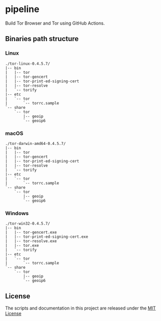 # pipeline

Build Tor Browser and Tor using GitHub Actions.

## Binaries path structure

### Linux

```
./tor-linux-0.4.5.7/
|-- bin
|   |-- tor
|   |-- tor-gencert
|   |-- tor-print-ed-signing-cert
|   |-- tor-resolve
|   `-- torify
|-- etc
|   `-- tor
|       `-- torrc.sample
`-- share
    `-- tor
        |-- geoip
        `-- geoip6
```

### macOS

```
./tor-darwin-amd64-0.4.5.7/
|-- bin
|   |-- tor
|   |-- tor-gencert
|   |-- tor-print-ed-signing-cert
|   |-- tor-resolve
|   `-- torify
|-- etc
|   `-- tor
|       `-- torrc.sample
`-- share
    `-- tor
        |-- geoip
        `-- geoip6
```

### Windows

```
./tor-win32-0.4.5.7/
|-- bin
|   |-- tor-gencert.exe
|   |-- tor-print-ed-signing-cert.exe
|   |-- tor-resolve.exe
|   |-- tor.exe
|   `-- torify
|-- etc
|   `-- tor
|       `-- torrc.sample
`-- share
    `-- tor
        |-- geoip
        `-- geoip6
```

## License

The scripts and documentation in this project are released under the [MIT License](LICENSE)

